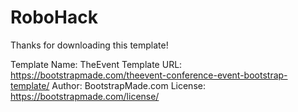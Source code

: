 # RoboHack

Thanks for downloading this template!

Template Name: TheEvent
Template URL: https://bootstrapmade.com/theevent-conference-event-bootstrap-template/
Author: BootstrapMade.com
License: https://bootstrapmade.com/license/